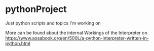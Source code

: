 # pythonProject
Just python scripts and topics I'm working on

More can be found about the internal Workings of the Interpreter on https://www.aosabook.org/en/500L/a-python-interpreter-written-in-python.html
